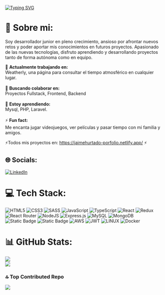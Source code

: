 [![Typing SVG](https://readme-typing-svg.herokuapp.com?color=FF3670&size=35&center=true&vCenter=true&width=1000&lines=Bienvenido+a+mi+perfil+de+Github!;Mi+nombre+es+Jaime;Soy+un+programador+Junior+FullStack)](https://git.io/typing-svg)
# 💫 Sobre mi:

Soy desarrollador junior en pleno crecimiento, ansioso por afrontar nuevos retos y poder aportar mis conocimientos en futuros proyectos. Apasionado de las nuevas tecnologías, disfruto aprendiendo y desarrollando proyectos tanto de forma autónoma como en equipo. 

🔭 **Actualmente trabajando en:**  <br> Weatherly, una página para consultar el tiempo atmosférico en cualquier lugar.<br><br>👯 **Buscando colaborar en:**  <br> Proyectos Fullstack, Frontend, Backend <br><br>🌱 **Estoy aprendiendo:**  <br>   Mysql, PHP, Laravel.<br><br>⚡ **Fun fact:**  <br>  Me encanta jugar videojuegos, ver películas y pasar tiempo con mi familia y amigos.

⚡Todos mis proyectos en: https://jaimehurtado-porfolio.netlify.app/ ⚡


## 🌐 Socials:
[![LinkedIn](https://img.shields.io/badge/LinkedIn-%230077B5.svg?logo=linkedin&logoColor=white)](https://www.linkedin.com/in/jaime-hurtado-ure%C3%B1a-b70789296/)

# 💻 Tech Stack:
![HTML5](https://img.shields.io/badge/html5-%23E34F26.svg?style=for-the-badge&logo=html5&logoColor=white) ![CSS3](https://img.shields.io/badge/css3-%231572B6.svg?style=for-the-badge&logo=css3&logoColor=white) ![SASS](https://img.shields.io/badge/SASS-hotpink.svg?style=for-the-badge&logo=SASS&logoColor=white)  ![JavaScript](https://img.shields.io/badge/javascript-%23323330.svg?style=for-the-badge&logo=javascript&logoColor=%23F7DF1E) ![TypeScript](https://img.shields.io/badge/typescript-%23007ACC.svg?style=for-the-badge&logo=typescript&logoColor=white) ![React](https://img.shields.io/badge/react-%2320232a.svg?style=for-the-badge&logo=react&logoColor=%2361DAFB) ![Redux](https://img.shields.io/badge/redux-%23593d88.svg?style=for-the-badge&logo=redux&logoColor=white) ![React Router](https://img.shields.io/badge/React_Router-CA4245?style=for-the-badge&logo=react-router&logoColor=white)  ![NodeJS](https://img.shields.io/badge/node.js-6DA55F?style=for-the-badge&logo=node.js&logoColor=white) ![Express.js](https://img.shields.io/badge/express.js-%23404d59.svg?style=for-the-badge&logo=express&logoColor=%2361DAFB) ![MySQL](https://img.shields.io/badge/mysql-%2300000f.svg?style=for-the-badge&logo=mysql&logoColor=white) ![MongoDB](https://img.shields.io/badge/MongoDB-%234ea94b.svg?style=for-the-badge&logo=mongodb&logoColor=white) ![Static Badge](https://img.shields.io/badge/PHP-white?style=for-the-badge&logo=php&logoColor=white&labelColor=%23000000&color=%23000000) ![Static Badge](https://img.shields.io/badge/LARAVEL-white?style=for-the-badge&logo=laravel&logoColor=white&labelColor=%23fe473a&color=%23fe473a)
![AWS](https://img.shields.io/badge/AWS-%23FF9900.svg?style=for-the-badge&logo=amazon-aws&logoColor=white) ![JWT](https://img.shields.io/badge/JWT-black?style=for-the-badge&logo=JSON%20web%20tokens) ![LINUX](https://img.shields.io/badge/Linux-FCC624?style=for-the-badge&logo=linux&logoColor=black) ![Docker](https://img.shields.io/badge/docker-%230db7ed.svg?style=for-the-badge&logo=docker&logoColor=white)
 
# 📊 GitHub Stats:  
![](https://github-readme-streak-stats.herokuapp.com/?user=jaimehu20&theme=dark&hide_border=false)<br/>
![](https://github-readme-stats.vercel.app/api/top-langs/?username=jaimehu20&theme=dark&hide_border=false&include_all_commits=false&count_private=false&layout=compact)

### 🔝 Top Contributed Repo
![](https://github-contributor-stats.vercel.app/api?username=jaimehu20&limit=5&theme=tokyonight&combine_all_yearly_contributions=true)



